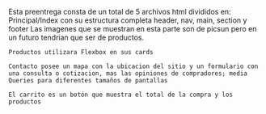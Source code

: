 Esta preentrega consta de un total de 5 archivos html divididos en: 
    Principal/Index con su estructura completa header, nav, main, section y footer
    Las imagenes que se muestran en esta parte son de picsun pero en un futuro tendrian que ser de productos.

    Productos utilizara Flexbox en sus cards
    
    Contacto posee un mapa con la ubicacion del sitio y un formulario con una consulta o cotizacion, mas las opiniones de compradores; media Queries para diferentes tamaños de pantallas
    
    El carrito es un botón que muestra el total de la compra y los productos
